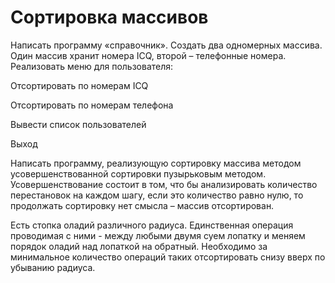 # Сортировка массивов
Написать программу «справочник». Создать два одномерных массива. Один массив хранит номера ICQ, второй – телефонные номера. Реализовать меню для пользователя:
 
 Отсортировать по номерам ICQ
 
 Отсортировать по номерам телефона
 
 Вывести список пользователей
 
 Выход

Написать программу, реализующую сортировку массива методом усовершенствованной сортировки пузырьковым методом. Усовершенствование состоит в том, что бы анализировать количество перестановок на каждом шагу, если это количество равно нулю, то продолжать сортировку нет смысла – массив отсортирован.

Есть стопка оладий различного радиуса. Единственная операция проводимая с ними - между любыми двумя суем лопатку и меняем порядок оладий над лопаткой на обратный. Необходимо за минимальное количество операций таких отсортировать снизу вверх по убыванию радиуса.
